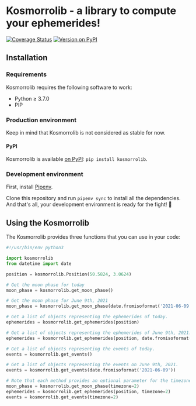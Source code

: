 # Kosmorrolib - a library to compute your ephemerides!
[![Coverage Status](https://coveralls.io/repos/github/Kosmorro/lib/badge.svg?branch=main)](https://coveralls.io/github/Kosmorro/lib?branch=main) [![Version on PyPI](https://img.shields.io/pypi/v/kosmorrolib)](https://pypi.org/project/kosmorrolib)

## Installation

### Requirements

Kosmorrolib requires the following software to work:

- Python ≥ 3.7.0
- PIP

### Production environment

Keep in mind that Kosmorrolib is not considered as stable for now.

#### PyPI

Kosmorrolib is available [on PyPI](https://pypi.org/project/kosmorrolib/): `pip install kosmorrolib`.

### Development environment

First, install [Pipenv](https://pypi.org/project/pipenv/).

Clone this repository and run `pipenv sync` to install all the dependencies.
And that's all, your development environment is ready for the fight! 👏

## Using the Kosmorrolib

The Kosmorrolib provides three functions that you can use in your code:

```python
#!/usr/bin/env python3

import kosmorrolib
from datetime import date

position = kosmorrolib.Position(50.5824, 3.0624)

# Get the moon phase for today
moon_phase = kosmorrolib.get_moon_phase()

# Get the moon phase for June 9th, 2021
moon_phase = kosmorrolib.get_moon_phase(date.fromisoformat('2021-06-09'))

# Get a list of objects representing the ephemerides of today.
ephemerides = kosmorrolib.get_ephemerides(position)

# Get a list of objects representing the ephemerides of June 9th, 2021.
ephemerides = kosmorrolib.get_ephemerides(position, date.fromisoformat('2021-06-09'))

# Get a list of objects representing the events of today.
events = kosmorrolib.get_events()

# Get a list of objects representing the events on June 9th, 2021.
events = kosmorrolib.get_events(date.fromisoformat('2021-06-09'))

# Note that each method provides an optional parameter for the timezone:
moon_phase = kosmorrolib.get_moon_phase(timezone=2)
ephemerides = kosmorrolib.get_ephemerides(position, timezone=2)
events = kosmorrolib.get_events(timezone=2)
```
